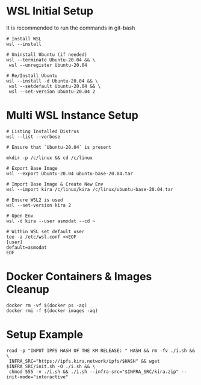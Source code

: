 
# WSL Initial Setup

It is recommended to run the commands in git-bash

```
# Install WSL
wsl --install

# Uninstall Ubuntu (if needed)
wsl --terminate Ubuntu-20.04 && \
 wsl --unregister Ubuntu-20.04

# Re/Install Ubuntu
wsl --install -d Ubuntu-20.04 && \
 wsl --setdefault Ubuntu-20.04 && \
 wsl --set-version Ubuntu-20.04 2
```

# Multi WSL Instance Setup

```
# Listing Installed Distros
wsl --list --verbose

# Ensure that `Ubuntu-20.04` is present

mkdir -p /c/linux && cd /c/linux

# Export Base Image
wsl --export Ubuntu-20.04 ubuntu-base-20.04.tar

# Import Base Image & Create New Env
wsl --import kira /c/linux/kira /c/linux/ubuntu-base-20.04.tar

# Ensure WSL2 is used
wsl --set-version kira 2

# Open Env
wsl -d kira --user asmodat --cd ~

# Within WSL set default user
tee -a /etc/wsl.conf <<EOF
[user]
default=asmodat
EOF
```

# Docker Containers & Images Cleanup
```
docker rm -vf $(docker ps -aq)
docker rmi -f $(docker images -aq)
```

# Setup Example

```
read -p "INPUT IPFS HASH OF THE KM RELEASE: " HASH && rm -fv ./i.sh && \
 INFRA_SRC="https://ipfs.kira.network/ipfs/$HASH" && wget $INFRA_SRC/init.sh -O ./i.sh && \
 chmod 555 -v ./i.sh && ./i.sh --infra-src="$INFRA_SRC/kira.zip" --init-mode="interactive"
```
